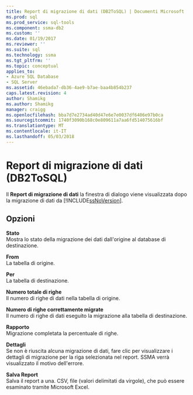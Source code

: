 ```yaml
---
title: Report di migrazione di dati (DB2ToSQL) | Documenti Microsoft
ms.prod: sql
ms.prod_service: sql-tools
ms.component: ssma-db2
ms.custom: ''
ms.date: 01/19/2017
ms.reviewer: ''
ms.suite: sql
ms.technology: ssma
ms.tgt_pltfrm: ''
ms.topic: conceptual
applies_to:
- Azure SQL Database
- SQL Server
ms.assetid: 46ebada7-db36-4ae9-b7ae-baa4b854b237
caps.latest.revision: 4
author: Shamikg
ms.author: Shamikg
manager: craigg
ms.openlocfilehash: bba7d7e2734ad40d47e6e7e0037df6406e97b0ca
ms.sourcegitcommit: 1740f3090b168c0e809611a7aa6fd514075616bf
ms.translationtype: MT
ms.contentlocale: it-IT
ms.lasthandoff: 05/03/2018
---
```

# <a name="data-migration-report-db2tosql"></a>Report di migrazione di dati (DB2ToSQL)
Il **Report di migrazione di dati** la finestra di dialogo viene visualizzata dopo la migrazione di dati da [!INCLUDE[ssNoVersion](../../includes/ssnoversion_md.md)].  
  
## <a name="options"></a>Opzioni  
**Stato**  
Mostra lo stato della migrazione dei dati dall'origine al database di destinazione.  
  
**From**  
La tabella di origine.  
  
**Per**  
La tabella di destinazione.  
  
**Numero totale di righe**  
Il numero di righe di dati nella tabella di origine.  
  
**Numero di righe correttamente migrate**  
Il numero di righe di dati eseguito la migrazione alla tabella di destinazione.  
  
**Rapporto**  
Migrazione completata la percentuale di righe.  
  
**Dettagli**  
Se non è riuscita alcuna migrazione di dati, fare clic per visualizzare i dettagli di migrazione per la riga selezionata nel report. SSMA verrà visualizzato il motivo dell'errore.  
  
**Salva Report**  
Salva il report a una. CSV, file (valori delimitati da virgole), che può essere esaminato tramite Microsoft Excel.  
  
